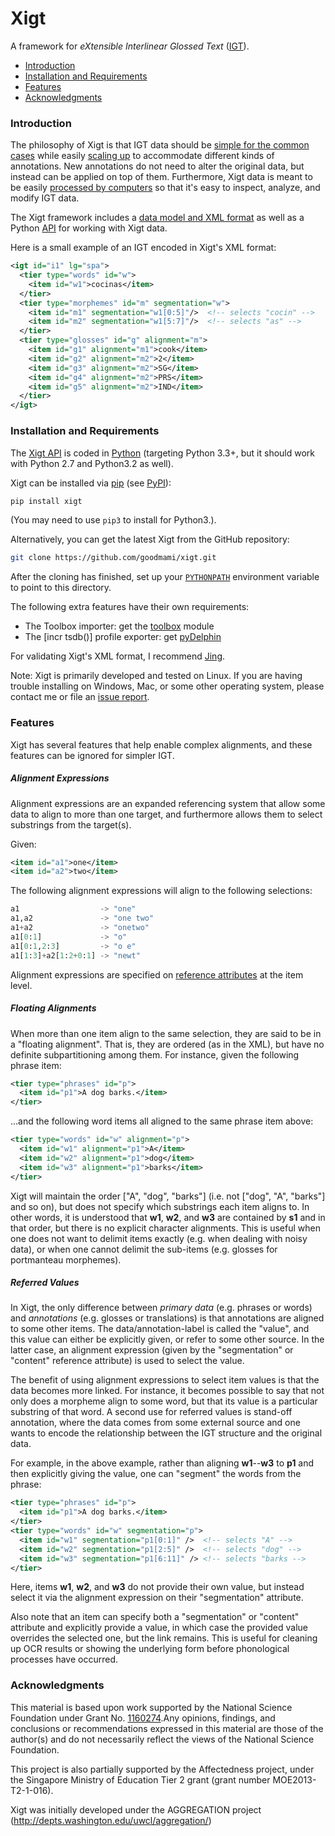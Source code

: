 Xigt
====

A framework for *eXtensible Interlinear Glossed Text*
([IGT](http://en.wikipedia.org/wiki/Interlinear_gloss)).

* [Introduction](#introduction)
* [Installation and Requirements](#installation-and-requirements)
* [Features](#features)
* [Acknowledgments](#acknowledgments)


### Introduction

The philosophy of Xigt is that IGT data should be
[simple for the common cases](https://github.com/goodmami/xigt/wiki/Basic-Schema)
while easily
[scaling up](https://github.com/goodmami/xigt/wiki/Schema-Extensions)
to accommodate different kinds of annotations. New
annotations do not need to alter the original data, but instead can be
applied on top of them. Furthermore, Xigt data is meant to be easily
[processed by computers](https://github.com/goodmami/xigt/wiki/Tutorials) so
that it's easy to inspect, analyze, and modify IGT data.

The Xigt framework includes a
[data model and XML format](https://github.com/goodmami/xigt/wiki/Data-Model)
as well as a Python [API](https://github.com/goodmami/xigt/wiki/API-Reference)
for working with Xigt data.

Here is a small example of an IGT encoded in
Xigt's XML format:

```xml
<igt id="i1" lg="spa">
  <tier type="words" id="w">
    <item id="w1">cocinas</item>
  </tier>
  <tier type="morphemes" id="m" segmentation="w">
    <item id="m1" segmentation="w1[0:5]"/>  <!-- selects "cocin" -->
    <item id="m2" segmentation="w1[5:7]"/>  <!-- selects "as" -->
  </tier>
  <tier type="glosses" id="g" alignment="m">
    <item id="g1" alignment="m1">cook</item>
    <item id="g2" alignment="m2">2</item>
    <item id="g3" alignment="m2">SG</item>
    <item id="g4" alignment="m2">PRS</item>
    <item id="g5" alignment="m2">IND</item>
  </tier>
</igt>
```


### Installation and Requirements

The [Xigt API](https://github.com/goodmami/xigt/wiki/API-Reference) is
coded in [Python](http://python.org/download/) (targeting Python 3.3+,
but it should work with Python 2.7 and Python3.2 as well).

Xigt can be installed via [pip](https://docs.python.org/3/installing/)
(see [PyPI](https://pypi.python.org/pypi/Xigt)):

```bash
pip install xigt
```

(You may need to use `pip3` to install for Python3.).

Alternatively, you can get the latest Xigt from the GitHub repository:

```bash
git clone https://github.com/goodmami/xigt.git
```

After the cloning has finished, set up your
[`PYTHONPATH`](https://docs.python.org/3/using/cmdline.html#envvar-PYTHONPATH)
environment variable to point to this directory.

The following extra features have their own requirements:
* The Toolbox importer: get the [toolbox](http://github.com/goodmami/toolbox)
  module
* The [incr tsdb()] profile exporter: get
  [pyDelphin](https://github.com/goodmami/pydelphin)

For validating Xigt's XML format, I recommend
[Jing](http://www.thaiopensource.com/relaxng/jing.html).

Note: Xigt is primarily developed and tested on Linux. If you are having
trouble installing on Windows, Mac, or some other operating system, please
contact me or file an [issue report](https://github.com/goodmami/xigt/issues).


### Features ###

Xigt has several features that help enable complex alignments, and
these features can be ignored for simpler IGT.

##### Alignment Expressions

Alignment expressions are an expanded referencing system that allow some data
to align to more than one target, and furthermore allows them to select
substrings from the target(s).

Given:

```xml
<item id="a1">one</item>
<item id="a2">two</item>
```

The following alignment expressions will align to the following selections:

```python
a1                  -> "one"
a1,a2               -> "one two"
a1+a2               -> "onetwo"
a1[0:1]             -> "o"
a1[0:1,2:3]         -> "o e"
a1[1:3]+a2[1:2+0:1] -> "newt"
```

Alignment expressions are specified on
[reference attributes](https://github.com/goodmami/xigt/wiki/Data-Model#xigt-reference-attributes)
at the item level.

##### Floating Alignments

When more than one item align to the same selection, they are said to be in a
"floating alignment". That is, they are ordered (as in the XML), but have no
definite subpartitioning among them. For instance, given the following phrase
item:

```xml
<tier type="phrases" id="p">
  <item id="p1">A dog barks.</item>
</tier>
```

...and the following word items all aligned to the same phrase item above:

```xml
<tier type="words" id="w" alignment="p">
  <item id="w1" alignment="p1">A</item>
  <item id="w2" alignment="p1">dog</item>
  <item id="w3" alignment="p1">barks</item>
</tier>
```

Xigt will maintain the order \["A", "dog", "barks"\] (i.e. not \["dog", "A",
"barks"\] and so on), but does not specify which substrings each item aligns to.
In other words, it is understood that **w1**, **w2**, and **w3** are contained
by **s1** and in that order, but there is no explicit character alignments. This
is useful when one does not want to delimit items exactly (e.g. when dealing
with noisy data), or when one cannot delimit the sub-items (e.g. glosses for
portmanteau morphemes).

##### Referred Values

In Xigt, the only difference between _primary data_ (e.g. phrases or words) and
_annotations_ (e.g. glosses or translations) is that annotations are aligned to
some other items. The data/annotation-label is called the "value", and this
value can either be explicitly given, or refer to some other source. In the
latter case, an alignment expression (given by the "segmentation" or "content"
reference attribute) is used to select the value.

The benefit of using alignment expressions to select item values is that the
data becomes more linked. For instance, it becomes possible to say that not
only does a morpheme align to some word, but that its value is a particular
substring of that word. A second use for referred values is stand-off
annotation, where the data comes from some external source and one wants to
encode the relationship between the IGT structure and the original data.

For example, in the above example, rather than aligning **w1**--**w3** to **p1**
and then explicitly giving the value, one can "segment" the words from the
phrase:

```xml
<tier type="phrases" id="p">
  <item id="p1">A dog barks.</item>
</tier>
<tier type="words" id="w" segmentation="p">
  <item id="w1" segmentation="p1[0:1]" />  <!-- selects "A" -->
  <item id="w2" segmentation="p1[2:5]" />  <!-- selects "dog" -->
  <item id="w3" segmentation="p1[6:11]" /> <!-- selects "barks -->
</tier>
```

Here, items **w1**, **w2**, and **w3** do not provide their own value, but
instead select it via the alignment expression on their "segmentation"
attribute.

Also note that an item can specify both a "segmentation" or "content" attribute
and explicitly provide a value, in which case the provided value overrides the
selected one, but the link remains. This is useful for cleaning up OCR results
or showing the underlying form before phonological processes have occurred.


### Acknowledgments

This material is based upon work supported by the National Science Foundation
under Grant No.
[1160274](http://www.nsf.gov/awardsearch/showAward?AWD_ID=1160274).Any opinions,
findings, and conclusions or recommendations expressed in this material are
those of the author(s) and do not necessarily reflect the views of the National
Science Foundation.

This project is also partially supported by the Affectedness project, under
the Singapore Ministry of Education Tier 2 grant (grant number
MOE2013-T2-1-016).

Xigt was initially developed under the AGGREGATION project
(http://depts.washington.edu/uwcl/aggregation/)
